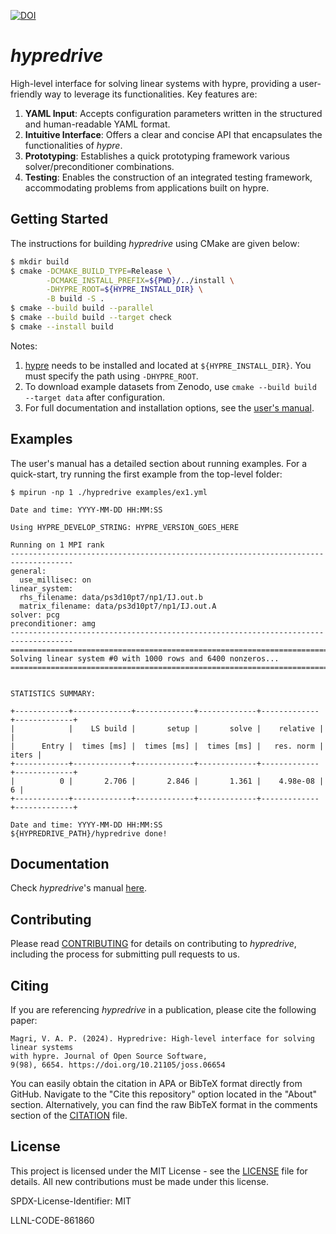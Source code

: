 [![DOI](https://joss.theoj.org/papers/10.21105/joss.06654/status.svg)](https://doi.org/10.21105/joss.06654)

# *hypredrive*

High-level interface for solving linear systems with hypre, providing a user-friendly way to leverage its functionalities. Key features are:

1. **YAML Input**: Accepts configuration parameters written in the structured and human-readable YAML format.
2. **Intuitive Interface**: Offers a clear and concise API that encapsulates the functionalities of *hypre*.
3. **Prototyping**: Establishes a quick prototyping framework various solver/preconditioner combinations.
4. **Testing**: Enables the construction of an integrated testing framework, accommodating problems from applications built on hypre.

## Getting Started

The instructions for building *hypredrive* using CMake are given below:

```bash
$ mkdir build
$ cmake -DCMAKE_BUILD_TYPE=Release \
        -DCMAKE_INSTALL_PREFIX=${PWD}/../install \
        -DHYPRE_ROOT=${HYPRE_INSTALL_DIR} \
        -B build -S .
$ cmake --build build --parallel
$ cmake --build build --target check
$ cmake --install build
```

Notes:
1. [hypre](https://github.com/hypre-space/hypre) needs to be installed and located at
   `${HYPRE_INSTALL_DIR}`. You must specify the path using `-DHYPRE_ROOT`.
2. To download example datasets from Zenodo, use `cmake --build build --target data` after
   configuration.
3. For full documentation and installation options, see the [user's manual](https://hypredrive.readthedocs.io/en/latest/installation.html).

## Examples

The user's manual has a detailed section about running examples. For a quick-start, try
running the first example from the top-level folder:

```
$ mpirun -np 1 ./hypredrive examples/ex1.yml

Date and time: YYYY-MM-DD HH:MM:SS

Using HYPRE_DEVELOP_STRING: HYPRE_VERSION_GOES_HERE

Running on 1 MPI rank
------------------------------------------------------------------------------------
general:
  use_millisec: on
linear_system:
  rhs_filename: data/ps3d10pt7/np1/IJ.out.b
  matrix_filename: data/ps3d10pt7/np1/IJ.out.A
solver: pcg
preconditioner: amg
------------------------------------------------------------------------------------
====================================================================================
Solving linear system #0 with 1000 rows and 6400 nonzeros...
====================================================================================


STATISTICS SUMMARY:

+------------+-------------+-------------+-------------+-------------+-------------+
|            |    LS build |       setup |       solve |    relative |             |
|      Entry |  times [ms] |  times [ms] |  times [ms] |   res. norm |       iters |
+------------+-------------+-------------+-------------+-------------+-------------+
|          0 |       2.706 |       2.846 |       1.361 |    4.98e-08 |           6 |
+------------+-------------+-------------+-------------+-------------+-------------+

Date and time: YYYY-MM-DD HH:MM:SS
${HYPREDRIVE_PATH}/hypredrive done!
```

## Documentation

Check *hypredrive*'s manual [here](https://hypredrive.readthedocs.io/en/latest/).

## Contributing

Please read [CONTRIBUTING](CONTRIBUTING.md) for details on contributing to *hypredrive*,
including the process for submitting pull requests to us.

## Citing

If you are referencing *hypredrive* in a publication, please cite the following paper:

    Magri, V. A. P. (2024). Hypredrive: High-level interface for solving linear systems
    with hypre. Journal of Open Source Software,
    9(98), 6654. https://doi.org/10.21105/joss.06654

You can easily obtain the citation in APA or BibTeX format directly from GitHub. Navigate
to the "Cite this repository" option located in the "About" section. Alternatively, you can
find the raw BibTeX format in the comments section of the [CITATION](CITATION.cff) file.

## License

This project is licensed under the MIT License - see the [LICENSE](LICENSE) file for
details. All new contributions must be made under this license.

SPDX-License-Identifier: MIT

LLNL-CODE-861860
